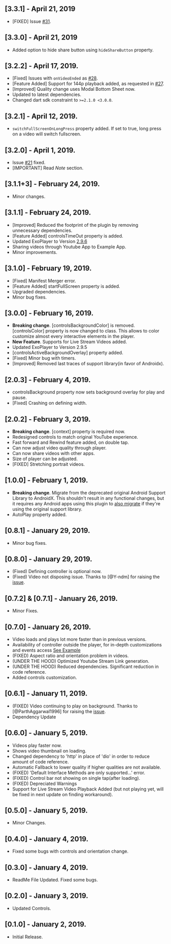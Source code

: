 ## [3.3.1] - April 21, 2019
* [FIXED] Issue [#31](https://github.com/sarbagyastha/youtube_player/issues/31).

## [3.3.0] - April 21, 2019
* Added option to hide share button using `hideShareButton` property.

## [3.2.2] - April 17, 2019.

* [Fixed] Issues with `onVideoEnded` as [#28](https://github.com/sarbagyastha/youtube_player/issues/28).
* [Feature Added] Support for 144p playback added, as requested in [#27](https://github.com/sarbagyastha/youtube_player/issues/27).
* [Improved] Quality change uses Modal Bottom Sheet now.
* Updated to latest dependencies. 
* Changed dart sdk constraint to `>=2.1.0 <3.0.0`.


## [3.2.1] - April 12, 2019.

* `switchFullScreenOnLongPress` property added. If set to true, long press on a video will switch fullscreen.


## [3.2.0] - April 1, 2019.

* Issue [#21](https://github.com/sarbagyastha/youtube_player/issues/21) fixed.
* [IMPORTANT] Read *Note* section.

## [3.1.1+3] - February 24, 2019.

* Minor changes.

## [3.1.1] - February 24, 2019.

* [Improved] Reduced the footprint of the plugin by removing unnecessary dependencies.
* [Feature Added] controlsTimeOut property is added.
* Updated ExoPlayer to Version [2.9.6](https://github.com/google/ExoPlayer/releases/tag/r2.9.6_docs)
* Sharing videos through Youtube App to Example App.
* Minor improvements.

## [3.1.0] - February 19, 2019.

* [Fixed] Manifest Merger error.
* [Feature Added] startFullScreen property is added.
* Upgraded dependencies.
* Minor bug fixes.

## [3.0.0] - February 16, 2019.

* **Breaking change**. [controlsBackgroundColor] is removed. [controlsColor] property is now changed to class.
This allows to color customize almost every interactive elements in the player.
* **New Feature**. Supports for Live Stream Videos added.
* Updated ExoPlayer to Version 2.9.5
* [controlsActiveBackgroundOverlay] property added.
* [Fixed] Minor bug with timers.
* [Improved] Removed last traces of support library(in favor of Androidx).

## [2.0.3] - February 4, 2019.

* controlsBackground property now sets background overlay for play and pause. 
* [Fixed] Crashing on defining width.

## [2.0.2] - February 3, 2019.

* **Breaking change**. [context] property is required now.
* Redesigned controls to match original YouTube experience.
* Fast forward and Rewind feature added, on double tap.
* Can now adjust video quality through player.
* Can now share videos with other apps.
* Size of player can be adjusted.
* [FIXED] Stretching portrait videos.


## [1.0.0] - February 1, 2019.

* **Breaking change**. Migrate from the deprecated original Android Support Library to AndroidX. This shouldn't result in any functional changes, but it requires any Android apps using this plugin to [also migrate](https://developer.android.com/jetpack/androidx/migrate) if they're
  using the original support library.
* AutoPlay property added.

## [0.8.1] - January 29, 2019.

* Minor bug fixes.

## [0.8.0] - January 29, 2019.

* (Fixed) Defining controller is optional now.
* (Fixed) Video not disposing issue. Thanks to [@Y-ndm] for raising the [issue](https://github.com/sarbagyastha/youtube_player/issues/7).

## [0.7.2] & [0.7.1] - January 26, 2019.

* Minor Fixes.

## [0.7.0] - January 26, 2019.

* Video loads and plays lot more faster than in previous versions.
* Availability of controller outside the player, for in-depth customizations and events access [See Example](https://github.com/sarbagyastha/youtube_player/blob/master/example/lib/main.dart)
* (FIXED) Aspect ratio and orientation problem in videos.
* (UNDER THE HOOD) Optimized Youtube Stream Link generation.
* (UNDER THE HOOD) Reduced dependencies. Significant reduction in code reference.
* Added controls customization.

## [0.6.1] - January 11, 2019.

* (FIXED) Video continuing to play on background. Thanks to [@ParthAggarwal1996] for raising the [issue](https://github.com/sarbagyastha/youtube_player/issues/3).
* Dependency Update

## [0.6.0] - January 5, 2019.

* Videos play faster now.
* Shows video thumbnail on loading.
* Changed dependency to 'http' in place of 'dio' in order to reduce amount of code reference.
* Automatic Fallback to lower quality if higher qualities are not available.
* (FIXED) 'Default Interface Methods are only supported...' error. 
* (FIXED) Control bar not showing on single tap(after loading).
* (FIXED) Depreciated Warnings
* Support for Live Stream Video Playback Added (but not playing yet, will be fixed in next update on finding workaround).

## [0.5.0] - January 5, 2019.

* Minor Changes.

## [0.4.0] - January 4, 2019.

* Fixed some bugs with controls and orientation change.

## [0.3.0] - January 4, 2019.

* ReadMe File Updated. Fixed some bugs.

## [0.2.0] - January 3, 2019.

* Updated Controls.

## [0.1.0] - January 2, 2019.

* Initial Release.

